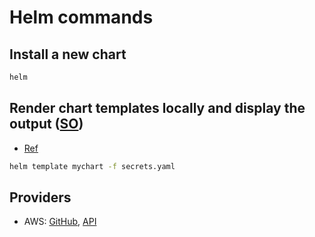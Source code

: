 # Helm commands

## Install a new chart

```bash
helm 
```

## Render chart templates locally and display the output ([SO](https://unix.stackexchange.com/a/22728/32390))

* [Ref](https://docs.helm.sh/helm/#helm-template)

```bash
helm template mychart -f secrets.yaml
```

## Providers

* AWS: [GitHub](https://github.com/crossplane/provider-aws), [API](https://doc.crds.dev/github.com/crossplane/provider-aws)